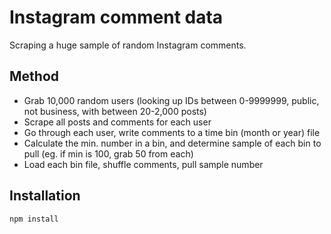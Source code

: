 # Instagram comment data
Scraping a huge sample of random Instagram comments.

## Method

* Grab 10,000 random users (looking up IDs between 0-9999999, public, not business, with between 20-2,000 posts)
* Scrape all posts and comments for each user
* Go through each user, write comments to a time bin (month or year) file
* Calculate the min. number in a bin, and determine sample of each bin to pull (eg. if min is 100, grab 50 from each)
* Load each bin file, shuffle comments, pull sample number

## Installation
`npm install`

